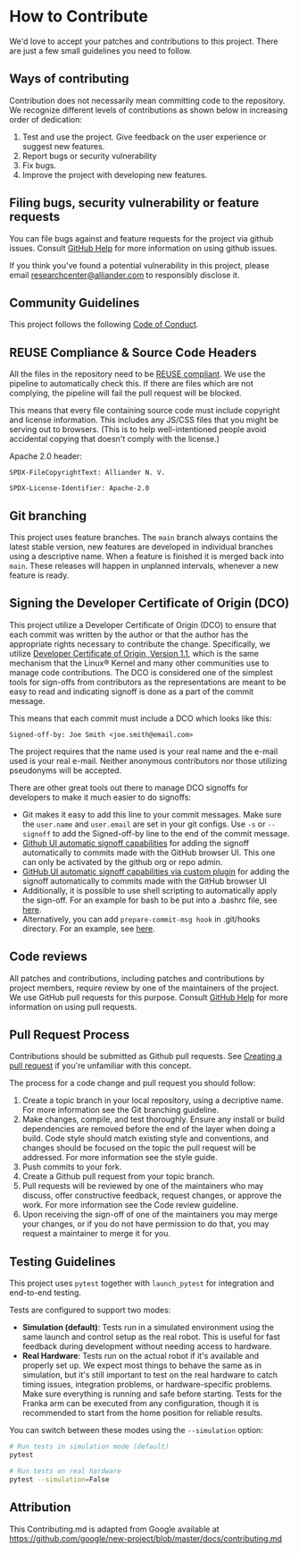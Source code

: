 <!--
SPDX-FileCopyrightText: Alliander N. V.

SPDX-License-Identifier: Apache-2.0
-->

# How to Contribute

We'd love to accept your patches and contributions to this project. There are
just a few small guidelines you need to follow.

## Ways of contributing

Contribution does not necessarily mean committing code to the repository. 
We recognize different levels of contributions as shown below in increasing order of dedication:

1. Test and use the project. Give feedback on the user experience or suggest new features.
2. Report bugs or security vulnerability
3. Fix bugs.
4. Improve the project with developing new features.


## Filing bugs, security vulnerability or feature requests

You can file bugs against and feature requests for the project via github issues. Consult [GitHub Help](https://docs.github.com/en/free-pro-team@latest/github/managing-your-work-on-github/creating-an-issue) for more
information on using github issues.

If you think you've found a potential vulnerability in this project, please
email researchcenter@alliander.com to responsibly disclose it.

## Community Guidelines

This project follows the following [Code of Conduct](CODE_OF_CONDUCT.md).

## REUSE Compliance & Source Code Headers

All the files in the repository need to be [REUSE compliant](https://reuse.software/). 
We use the pipeline to automatically check this.
If there are files which are not complying, the pipeline will fail the pull request will be blocked.

This means that every file containing source code must include copyright and license
information. This includes any JS/CSS files that you might be serving out to
browsers. (This is to help well-intentioned people avoid accidental copying that
doesn't comply with the license.)

Apache 2.0 header:

```
SPDX-FileCopyrightText: Alliander N. V.

SPDX-License-Identifier: Apache-2.0
```

## Git branching

This project uses feature branches. The `main` branch always contains the latest stable version, new features are developed in individual branches using a descriptive name. When a feature is finished it is merged back into `main`. These releases will happen in unplanned intervals, whenever a new feature is ready.


## Signing the Developer Certificate of Origin (DCO)

This project utilize a Developer Certificate of Origin (DCO) to ensure that 
each commit was written by the author or that the author has the appropriate rights 
necessary to contribute the change. 
Specifically, we utilize [Developer Certificate of Origin, Version 1.1](http://developercertificate.org/), 
which is the same mechanism that the Linux® Kernel and many other communities use to manage code contributions. 
The DCO is considered one of the simplest tools for sign-offs from contributors as the representations are 
meant to be easy to read and indicating signoff is done as a part of the commit message.

This means that each commit must include a DCO which looks like this:

`Signed-off-by: Joe Smith <joe.smith@email.com>`

The project requires that the name used is your real name and the e-mail used is your real e-mail. 
Neither anonymous contributors nor those utilizing pseudonyms will be accepted.

There are other great tools out there to manage DCO signoffs for developers to make it much easier to do signoffs:
* Git makes it easy to add this line to your commit messages. Make sure the `user.name` and `user.email` are set in your git configs. Use `-s` or `--signoff` to add the Signed-off-by line to the end of the commit message.
* [Github UI automatic signoff capabilities](https://github.blog/changelog/2022-06-08-admins-can-require-sign-off-on-web-based-commits/) for adding the signoff automatically to commits made with the GitHub browser UI. This one can only be activated by the github org or repo admin. 
* [GitHub UI automatic signoff capabilities via custom plugin]( https://github.com/scottrigby/dco-gh-ui ) for adding the signoff automatically to commits made with the GitHub browser UI
* Additionally, it is possible to use shell scripting to automatically apply the sign-off. For an example for bash to be put into a .bashrc file, see [here](https://wiki.lfenergy.org/display/HOME/Contribution+and+Compliance+Guidelines+for+LF+Energy+Foundation+hosted+projects). 
* Alternatively, you can add `prepare-commit-msg hook` in .git/hooks directory. For an example, see [here](https://github.com/Samsung/ONE-vscode/wiki/ONE-vscode-Developer's-Certificate-of-Origin).

## Code reviews

All patches and contributions, including patches and contributions by project members, require review by one of the maintainers of the project. We
use GitHub pull requests for this purpose. Consult
[GitHub Help](https://help.github.com/articles/about-pull-requests/) for more
information on using pull requests.

## Pull Request Process
Contributions should be submitted as Github pull requests. See [Creating a pull request](https://docs.github.com/en/github/collaborating-with-issues-and-pull-requests/creating-a-pull-request) if you're unfamiliar with this concept.

The process for a code change and pull request you should follow:

1. Create a topic branch in your local repository, using a decriptive name. For more information see the Git branching guideline.
1. Make changes, compile, and test thoroughly. Ensure any install or build dependencies are removed before the end of the layer when doing a build. Code style should match existing style and conventions, and changes should be focused on the topic the pull request will be addressed. For more information see the style guide.
1. Push commits to your fork.
1. Create a Github pull request from your topic branch.
1. Pull requests will be reviewed by one of the maintainers who may discuss, offer constructive feedback, request changes, or approve the work. For more information see the Code review guideline.
1. Upon receiving the sign-off of one of the maintainers you may merge your changes, or if you do not have permission to do that, you may request a maintainer to merge it for you.

## Testing Guidelines

This project uses `pytest` together with `launch_pytest` for integration and end-to-end testing.

Tests are configured to support two modes:

* **Simulation (default)**: Tests run in a simulated environment using the same launch and control setup as the real robot. This is useful for fast feedback during development without needing access to hardware. 
* **Real Hardware**: Tests run on the actual robot if it's available and properly set up. We expect most things to behave the same as in simulation, but it's still important to test on the real hardware to catch timing issues, integration problems, or hardware-specific problems. Make sure everything is running and safe before starting. Tests for the Franka arm can be executed from any configuration, though it is recommended to start from the home position for reliable results.

You can switch between these modes using the `--simulation` option: 

```bash
# Run tests in simulation mode (default)
pytest

# Run tests on real hardware
pytest --simulation=False
```

## Attribution

This Contributing.md is adapted from Google
available at
https://github.com/google/new-project/blob/master/docs/contributing.md
